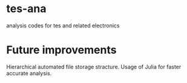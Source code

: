 # tes-ana
analysis codes for tes and related electronics

# Future improvements
Hierarchical automated file storage stracture. Usage of Julia for faster accurate analysis.
